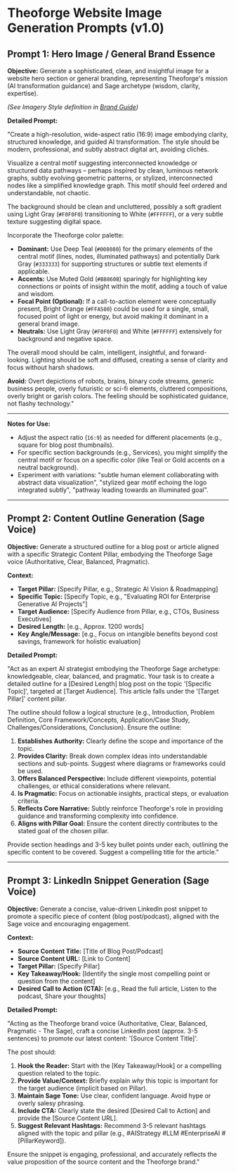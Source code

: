 # Theoforge Website Image Generation Prompts (v1.0)

## Prompt 1: Hero Image / General Brand Essence

**Objective:** Generate a sophisticated, clean, and insightful image for a website hero section or general branding, representing Theoforge's mission (AI transformation guidance) and Sage archetype (wisdom, clarity, expertise).

*(See Imagery Style definition in [Brand Guide](../docs/brand_guide.md#45-imagery-style))*


**Detailed Prompt:**

"Create a high-resolution, wide-aspect ratio (16:9) image embodying clarity, structured knowledge, and guided AI transformation. The style should be modern, professional, and subtly abstract digital art, avoiding clichés.

Visualize a central motif suggesting interconnected knowledge or structured data pathways – perhaps inspired by clean, luminous network graphs, subtly evolving geometric patterns, or stylized, interconnected nodes like a simplified knowledge graph. This motif should feel ordered and understandable, not chaotic.

The background should be clean and uncluttered, possibly a soft gradient using Light Gray (`#F0F0F0`) transitioning to White (`#FFFFFF`), or a very subtle texture suggesting digital space.

Incorporate the Theoforge color palette:
*   **Dominant:** Use Deep Teal (`#008080`) for the primary elements of the central motif (lines, nodes, illuminated pathways) and potentially Dark Gray (`#333333`) for supporting structures or subtle text elements if applicable.
*   **Accents:** Use Muted Gold (`#B8860B`) sparingly for highlighting key connections or points of insight within the motif, adding a touch of value and wisdom.
*   **Focal Point (Optional):** If a call-to-action element were conceptually present, Bright Orange (`#FFA500`) could be used for a single, small, focused point of light or energy, but avoid making it dominant in a general brand image.
*   **Neutrals:** Use Light Gray (`#F0F0F0`) and White (`#FFFFFF`) extensively for background and negative space.

The overall mood should be calm, intelligent, insightful, and forward-looking. Lighting should be soft and diffused, creating a sense of clarity and focus without harsh shadows.

**Avoid:** Overt depictions of robots, brains, binary code streams, generic business people, overly futuristic or sci-fi elements, cluttered compositions, overly bright or garish colors. The feeling should be sophisticated guidance, not flashy technology."

---

**Notes for Use:**

*   Adjust the aspect ratio (`16:9`) as needed for different placements (e.g., square for blog post thumbnails).
*   For specific section backgrounds (e.g., Services), you might simplify the central motif or focus on a specific color (like Teal or Gold accents on a neutral background).
*   Experiment with variations: "subtle human element collaborating with abstract data visualization", "stylized gear motif echoing the logo integrated subtly", "pathway leading towards an illuminated goal".

---

## Prompt 2: Content Outline Generation (Sage Voice)

**Objective:** Generate a structured outline for a blog post or article aligned with a specific Strategic Content Pillar, embodying the Theoforge Sage voice (Authoritative, Clear, Balanced, Pragmatic).

**Context:**
- **Target Pillar:** [Specify Pillar, e.g., Strategic AI Vision & Roadmapping]
- **Specific Topic:** [Specify Topic, e.g., "Evaluating ROI for Enterprise Generative AI Projects"]
- **Target Audience:** [Specify Audience from Pillar, e.g., CTOs, Business Executives]
- **Desired Length:** [e.g., Approx. 1200 words]
- **Key Angle/Message:** [e.g., Focus on intangible benefits beyond cost savings, framework for holistic evaluation]

**Detailed Prompt:**

"Act as an expert AI strategist embodying the Theoforge Sage archetype: knowledgeable, clear, balanced, and pragmatic. Your task is to create a detailed outline for a [Desired Length] blog post on the topic '[Specific Topic]', targeted at [Target Audience]. This article falls under the '[Target Pillar]' content pillar.

The outline should follow a logical structure (e.g., Introduction, Problem Definition, Core Framework/Concepts, Application/Case Study, Challenges/Considerations, Conclusion). Ensure the outline:

1.  **Establishes Authority:** Clearly define the scope and importance of the topic.
2.  **Provides Clarity:** Break down complex ideas into understandable sections and sub-points. Suggest where diagrams or frameworks could be used.
3.  **Offers Balanced Perspective:** Include different viewpoints, potential challenges, or ethical considerations where relevant.
4.  **Is Pragmatic:** Focus on actionable insights, practical steps, or evaluation criteria.
5.  **Reflects Core Narrative:** Subtly reinforce Theoforge's role in providing guidance and transforming complexity into confidence.
6.  **Aligns with Pillar Goal:** Ensure the content directly contributes to the stated goal of the chosen pillar.

Provide section headings and 3-5 key bullet points under each, outlining the specific content to be covered. Suggest a compelling title for the article."

---

## Prompt 3: LinkedIn Snippet Generation (Sage Voice)

**Objective:** Generate a concise, value-driven LinkedIn post snippet to promote a specific piece of content (blog post/podcast), aligned with the Sage voice and encouraging engagement.

**Context:**
- **Source Content Title:** [Title of Blog Post/Podcast]
- **Source Content URL:** [Link to Content]
- **Target Pillar:** [Specify Pillar]
- **Key Takeaway/Hook:** [Identify the single most compelling point or question from the content]
- **Desired Call to Action (CTA):** [e.g., Read the full article, Listen to the podcast, Share your thoughts]

**Detailed Prompt:**

"Acting as the Theoforge brand voice (Authoritative, Clear, Balanced, Pragmatic - The Sage), craft a concise LinkedIn post (approx. 3-5 sentences) to promote our latest content: '[Source Content Title]'.

The post should:
1.  **Hook the Reader:** Start with the [Key Takeaway/Hook] or a compelling question related to the topic.
2.  **Provide Value/Context:** Briefly explain *why* this topic is important for the target audience (implicit based on Pillar).
3.  **Maintain Sage Tone:** Use clear, confident language. Avoid hype or overly salesy phrasing.
4.  **Include CTA:** Clearly state the desired [Desired Call to Action] and provide the [Source Content URL].
5.  **Suggest Relevant Hashtags:** Recommend 3-5 relevant hashtags aligned with the topic and pillar (e.g., #AIStrategy #LLM #EnterpriseAI #[PillarKeyword]).

Ensure the snippet is engaging, professional, and accurately reflects the value proposition of the source content and the Theoforge brand."
